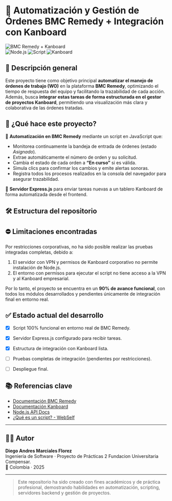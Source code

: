 # 🚀 Automatización y Gestión de Órdenes BMC Remedy + Integración con Kanboard

![BMC Remedy + Kanboard](https://img.shields.io/badge/Estado-En%20desarrollo%20%F0%9F%9A%A7-yellow)  
![Node.js](https://img.shields.io/badge/Node.js-18.x-green?logo=node.js) ![Script](https://img.shields.io/badge/Automatización-Scripts-blue) ![Kanboard](https://img.shields.io/badge/Kanboard-Integración-purple)

## 🧠 Descripción general

Este proyecto tiene como objetivo principal **automatizar el manejo de órdenes de trabajo (WO)** en la plataforma **BMC Remedy**, optimizando el tiempo de respuesta del equipo y facilitando la trazabilidad de cada acción. Además, busca **integrar estas tareas de forma estructurada en el gestor de proyectos Kanboard**, permitiendo una visualización más clara y colaborativa de las órdenes tratadas.

## 📌 ¿Qué hace este proyecto?

🔹 **Automatización en BMC Remedy** mediante un script en JavaScript que:

- Monitorea continuamente la bandeja de entrada de órdenes (estado *Asignado*).
- Extrae automáticamente el número de orden y su solicitud.
- Cambia el estado de cada orden a **“En curso”** si es válida.
- Simula clics para confirmar los cambios y emite alertas sonoras.
- Registra todos los procesos realizados en la consola del navegador para asegurar trazabilidad.

🔹 **Servidor Express.js** para enviar tareas nuevas a un tablero Kanboard de forma automatizada desde el frontend.

## 🛠 Estructura del repositorio


## ⛔ Limitaciones encontradas

Por restricciones corporativas, no ha sido posible realizar las pruebas integradas completas, debido a:

1. El servidor con VPN y permisos de Kanboard corporativo no permite instalación de Node.js.
2. El entorno con permisos para ejecutar el script no tiene acceso a la VPN y al Kanboard empresarial.

Por lo tanto, el proyecto se encuentra en un **90% de avance funcional**, con todos los módulos desarrollados y pendientes únicamente de integración final en entorno real.

## ✅ Estado actual del desarrollo

- [x] Script 100% funcional en entorno real de BMC Remedy.
- [x] Servidor Express.js configurado para recibir tareas.
- [x] Estructura de integración con Kanboard lista.
- [ ] Pruebas completas de integración (pendientes por restricciones).
- [ ] Despliegue final.


## 📚 Referencias clave

- [Documentación BMC Remedy](https://docs.bmc.com/xwiki/bin/view/Main/)
- [Documentación Kanboard](https://docs.kanboard.org/v1/user/)
- [Node.js API Docs](https://nodejs.org/docs/latest/api/)
- [¿Qué es un script? - WebSelf](https://support.webself.net/hc/es-es/articles/204608708-Script)

---

## 👨‍💻 Autor

**Diego Andres Marciales Florez**  
Ingeniería de Software · Proyecto de Prácticas 2
Fundacion Universitaria Compensar.  
📍 Colombia · 2025

---

> Este repositorio ha sido creado con fines académicos y de práctica profesional, demostrando habilidades en automatización, scripting, servidores backend y gestión de proyectos.

